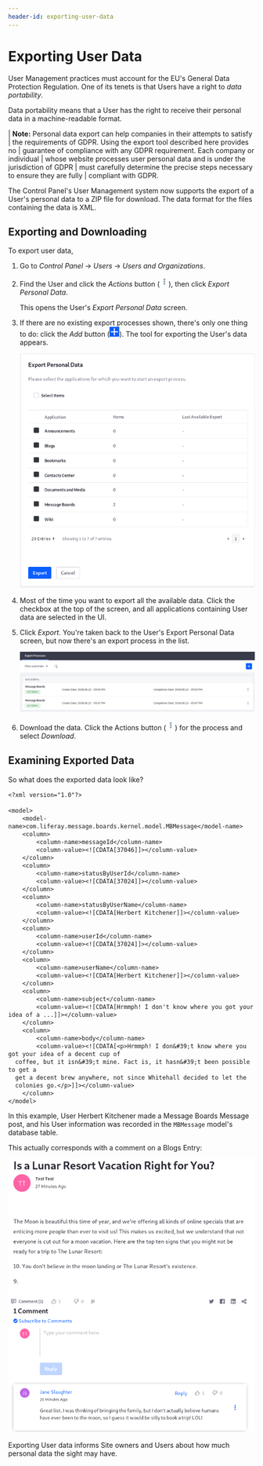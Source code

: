 ```yaml
---
header-id: exporting-user-data
---
```


# Exporting User Data

User Management practices must account for the EU's General Data Protection
Regulation. One of its tenets is that Users have a right to _data portability_.

Data portability means that a User has the right to receive their personal data
in a machine-readable format.

| **Note:** Personal data export can help companies in their attempts to satisfy
| the requirements of GDPR. Using the export tool described here provides no
| guarantee of compliance with any GDPR requirement. Each company or individual
| whose website processes user personal data and is under the jurisdiction of GDPR
| must carefully determine the precise steps necessary to ensure they are fully
| compliant with GDPR.

The Control Panel's User Management system now supports the export of a User's
personal data to a ZIP file for download. The data format for the files
containing the data is XML.

## Exporting and Downloading

To export user data,

1.  Go to *Control Panel* &rarr; *Users* &rarr; *Users and Organizations*.

2.  Find the User and click the *Actions* button
    (![Actions](../../../images/icon-actions.png)), then click *Export Personal
    Data*.

    This opens the User's *Export Personal Data* screen.

3.  If there are no existing export processes shown, there's only one thing to
    do: click the *Add* button (![Add](../../../images/icon-add.png)). The tool
    for exporting the User's data appears.

    ![Figure 1: The Export Personal Data tool lets you export all or some of the User's data.](../../../images/users-export-data.png)

4.  Most of the time you want to export all the available data. Click the
    checkbox at the top of the screen, and all applications containing User data
    are selected in the UI.

5.  Click *Export*. You're taken back to the User's Export Personal Data screen,
    but now there's an export process in the list.

    ![Figure 2: Once User data is successfully exported, the export process is displayed in the User's Export Personal Data list.](../../../images/users-export-processes.png)

6.  Download the data. Click the Actions button
    (![Actions](../../../images/icon-actions.png)) for the process and select
    *Download*.

## Examining Exported Data

So what does the exported data look like?

    <?xml version="1.0"?>

    <model>
        <model-name>com.liferay.message.boards.kernel.model.MBMessage</model-name>
        <column>
            <column-name>messageId</column-name>
            <column-value><![CDATA[37046]]></column-value>
        </column>
        <column>
            <column-name>statusByUserId</column-name>
            <column-value><![CDATA[37024]]></column-value>
        </column>
        <column>
            <column-name>statusByUserName</column-name>
            <column-value><![CDATA[Herbert Kitchener]]></column-value>
        </column>
        <column>
            <column-name>userId</column-name>
            <column-value><![CDATA[37024]]></column-value>
        </column>
        <column>
            <column-name>userName</column-name>
            <column-value><![CDATA[Herbert Kitchener]]></column-value>
        </column>
        <column>
            <column-name>subject</column-name>
            <column-value><![CDATA[Hrmmph! I don't know where you got your idea of a ...]]></column-value>
        </column>
        <column>
            <column-name>body</column-name>
            <column-value><![CDATA[<p>Hrmmph! I don&#39;t know where you got your idea of a decent cup of
      coffee, but it isn&#39;t mine. Fact is, it hasn&#39;t been possible to get a
      get a decent brew anywhere, not since Whitehall decided to let the
      colonies go.</p>]]></column-value>
        </column>
    </model>

In this example, User Herbert Kitchener made a Message Boards Message post, and his
User information was recorded in the `MBMessage` model's database table.

This actually corresponds with a comment on a Blogs Entry:

![Figure 3: A Comment on a blog post is User Associated Data.](../../../images/users-mbmessage.png)

Exporting User data informs Site owners and Users about how much personal data the
sight may have.
